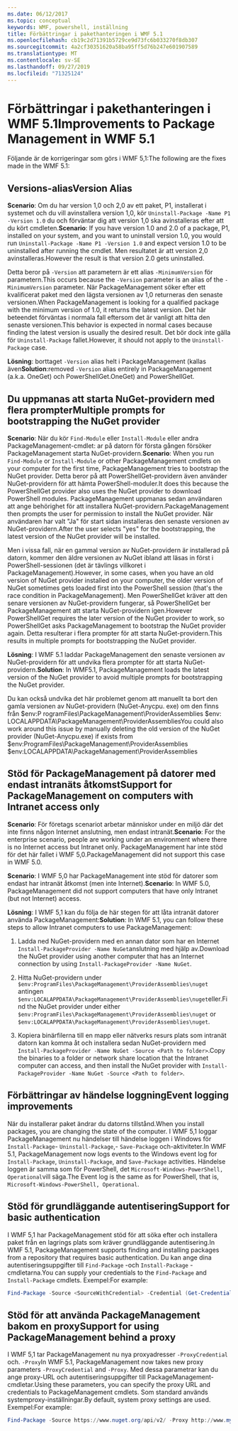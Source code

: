 ```yaml
---
ms.date: 06/12/2017
ms.topic: conceptual
keywords: WMF, powershell, inställning
title: Förbättringar i pakethanteringen i WMF 5.1
ms.openlocfilehash: cb19c2d71391b5729ce9d73fc6b033270f8db307
ms.sourcegitcommit: 4a2cf30351620a58ba95ff5d76b247e601907589
ms.translationtype: MT
ms.contentlocale: sv-SE
ms.lasthandoff: 09/27/2019
ms.locfileid: "71325124"
---
```

# <a name="improvements-to-package-management-in-wmf-51"></a><span data-ttu-id="62480-103">Förbättringar i pakethanteringen i WMF 5.1</span><span class="sxs-lookup"><span data-stu-id="62480-103">Improvements to Package Management in WMF 5.1</span></span>

<span data-ttu-id="62480-104">Följande är de korrigeringar som görs i WMF 5,1:</span><span class="sxs-lookup"><span data-stu-id="62480-104">The following are the fixes made in the WMF 5.1:</span></span>

## <a name="version-alias"></a><span data-ttu-id="62480-105">Versions-alias</span><span class="sxs-lookup"><span data-stu-id="62480-105">Version Alias</span></span>

<span data-ttu-id="62480-106">**Scenario**: Om du har version 1,0 och 2,0 av ett paket, P1, installerat i systemet och du vill avinstallera version 1,0, kör `Uninstall-Package -Name P1 -Version 1.0` du och förväntar dig att version 1,0 ska avinstalleras efter att du kört cmdleten.</span><span class="sxs-lookup"><span data-stu-id="62480-106">**Scenario**: If you have version 1.0 and 2.0 of a package, P1, installed on your system, and you want to uninstall version 1.0, you would run `Uninstall-Package -Name P1 -Version 1.0` and expect version 1.0 to be uninstalled after running the cmdlet.</span></span> <span data-ttu-id="62480-107">Men resultatet är att version 2,0 avinstalleras.</span><span class="sxs-lookup"><span data-stu-id="62480-107">However the result is that version 2.0 gets uninstalled.</span></span>

<span data-ttu-id="62480-108">Detta beror på `-Version` att parametern är ett alias `-MinimumVersion` för parametern.</span><span class="sxs-lookup"><span data-stu-id="62480-108">This occurs because the `-Version` parameter is an alias of the `-MinimumVersion` parameter.</span></span> <span data-ttu-id="62480-109">När PackageManagement söker efter ett kvalificerat paket med den lägsta versionen av 1,0 returneras den senaste versionen.</span><span class="sxs-lookup"><span data-stu-id="62480-109">When PackageManagement is looking for a qualified package with the minimum version of 1.0, it returns the latest version.</span></span> <span data-ttu-id="62480-110">Det här beteendet förväntas i normala fall eftersom det är vanligt att hitta den senaste versionen.</span><span class="sxs-lookup"><span data-stu-id="62480-110">This behavior is expected in normal cases because finding the latest version is usually the desired result.</span></span> <span data-ttu-id="62480-111">Det bör dock inte gälla för `Uninstall-Package` fallet.</span><span class="sxs-lookup"><span data-stu-id="62480-111">However, it should not apply to the `Uninstall-Package` case.</span></span>

<span data-ttu-id="62480-112">**Lösning**: borttaget `-Version` alias helt i PackageManagement (kallas även</span><span class="sxs-lookup"><span data-stu-id="62480-112">**Solution**:removed `-Version` alias entirely in PackageManagement (a.k.a.</span></span> <span data-ttu-id="62480-113">OneGet) och PowerShellGet.</span><span class="sxs-lookup"><span data-stu-id="62480-113">OneGet) and PowerShellGet.</span></span>

## <a name="multiple-prompts-for-bootstrapping-the-nuget-provider"></a><span data-ttu-id="62480-114">Du uppmanas att starta NuGet-providern med flera prompter</span><span class="sxs-lookup"><span data-stu-id="62480-114">Multiple prompts for bootstrapping the NuGet provider</span></span>

<span data-ttu-id="62480-115">**Scenario**: När du kör `Find-Module` eller `Install-Module` eller andra PackageManagement-cmdlet: ar på datorn för första gången försöker PackageManagement starta NuGet-providern.</span><span class="sxs-lookup"><span data-stu-id="62480-115">**Scenario**: When you run `Find-Module` or `Install-Module` or other PackageManagement cmdlets on your computer for the first time, PackageManagement tries to bootstrap the NuGet provider.</span></span> <span data-ttu-id="62480-116">Detta beror på att PowerShellGet-providern även använder NuGet-providern för att hämta PowerShell-moduler.</span><span class="sxs-lookup"><span data-stu-id="62480-116">It does this because the PowerShellGet provider also uses the NuGet provider to download PowerShell modules.</span></span>
<span data-ttu-id="62480-117">PackageManagement uppmanas sedan användaren att ange behörighet för att installera NuGet-providern.</span><span class="sxs-lookup"><span data-stu-id="62480-117">PackageManagement then prompts the user for permission to install the NuGet provider.</span></span> <span data-ttu-id="62480-118">När användaren har valt "Ja" för start sidan installeras den senaste versionen av NuGet-providern.</span><span class="sxs-lookup"><span data-stu-id="62480-118">After the user selects "yes" for the bootstrapping, the latest version of the NuGet provider will be installed.</span></span>

<span data-ttu-id="62480-119">Men i vissa fall, när en gammal version av NuGet-providern är installerad på datorn, kommer den äldre versionen av NuGet ibland att läsas in först i PowerShell-sessionen (det är tävlings villkoret i PackageManagement).</span><span class="sxs-lookup"><span data-stu-id="62480-119">However, in some cases, when you have an old version of NuGet provider installed on your computer, the older version of NuGet sometimes gets loaded first into the PowerShell session (that's the race condition in PackageManagement).</span></span> <span data-ttu-id="62480-120">Men PowerShellGet kräver att den senare versionen av NuGet-providern fungerar, så PowerShellGet ber PackageManagement att starta NuGet-providern igen.</span><span class="sxs-lookup"><span data-stu-id="62480-120">However PowerShellGet requires the later version of the NuGet provider to work, so PowerShellGet asks PackageManagement to bootstrap the NuGet provider again.</span></span>
<span data-ttu-id="62480-121">Detta resulterar i flera prompter för att starta NuGet-providern.</span><span class="sxs-lookup"><span data-stu-id="62480-121">This results in multiple prompts for bootstrapping the NuGet provider.</span></span>

<span data-ttu-id="62480-122">**Lösning**: I WMF 5.1 laddar PackageManagement den senaste versionen av NuGet-providern för att undvika flera prompter för att starta NuGet-providern.</span><span class="sxs-lookup"><span data-stu-id="62480-122">**Solution**: In WMF5.1, PackageManagement loads the latest version of the NuGet provider to avoid multiple prompts for bootstrapping the NuGet provider.</span></span>

<span data-ttu-id="62480-123">Du kan också undvika det här problemet genom att manuellt ta bort den gamla versionen av NuGet-providern (NuGet-Anycpu. exe) om den finns från $env:P rogramFiles\PackageManagement\ProviderAssemblies $env: LOCALAPPDATA\PackageManagement\ProviderAssemblies</span><span class="sxs-lookup"><span data-stu-id="62480-123">You could also work around this issue by manually deleting the old version of the NuGet provider (NuGet-Anycpu.exe) if exists from $env:ProgramFiles\PackageManagement\ProviderAssemblies $env:LOCALAPPDATA\PackageManagement\ProviderAssemblies</span></span>

## <a name="support-for-packagemanagement-on-computers-with-intranet-access-only"></a><span data-ttu-id="62480-124">Stöd för PackageManagement på datorer med endast intranäts åtkomst</span><span class="sxs-lookup"><span data-stu-id="62480-124">Support for PackageManagement on computers with Intranet access only</span></span>

<span data-ttu-id="62480-125">**Scenario**: För företags scenariot arbetar människor under en miljö där det inte finns någon Internet anslutning, men endast intranät.</span><span class="sxs-lookup"><span data-stu-id="62480-125">**Scenario**: For the enterprise scenario, people are working under an environment where there is no Internet access but Intranet only.</span></span> <span data-ttu-id="62480-126">PackageManagement har inte stöd för det här fallet i WMF 5,0.</span><span class="sxs-lookup"><span data-stu-id="62480-126">PackageManagement did not support this case in WMF 5.0.</span></span>

<span data-ttu-id="62480-127">**Scenario**: I WMF 5,0 har PackageManagement inte stöd för datorer som endast har intranät åtkomst (men inte Internet).</span><span class="sxs-lookup"><span data-stu-id="62480-127">**Scenario**: In WMF 5.0, PackageManagement did not support computers that have only Intranet (but not Internet) access.</span></span>

<span data-ttu-id="62480-128">**Lösning**: I WMF 5,1 kan du följa de här stegen för att låta intranät datorer använda PackageManagement:</span><span class="sxs-lookup"><span data-stu-id="62480-128">**Solution**: In WMF 5.1, you can follow these steps to allow Intranet computers to use PackageManagement:</span></span>

1. <span data-ttu-id="62480-129">Ladda ned NuGet-providern med en annan dator som har en Internet `Install-PackageProvider -Name NuGet`anslutning med hjälp av.</span><span class="sxs-lookup"><span data-stu-id="62480-129">Download the NuGet provider using another computer that has an Internet connection by using `Install-PackageProvider -Name NuGet`.</span></span>

2. <span data-ttu-id="62480-130">Hitta NuGet-providern under `$env:ProgramFiles\PackageManagement\ProviderAssemblies\nuget` antingen `$env:LOCALAPPDATA\PackageManagement\ProviderAssemblies\nuget`eller.</span><span class="sxs-lookup"><span data-stu-id="62480-130">Find the NuGet provider under either `$env:ProgramFiles\PackageManagement\ProviderAssemblies\nuget` or `$env:LOCALAPPDATA\PackageManagement\ProviderAssemblies\nuget`.</span></span>

3. <span data-ttu-id="62480-131">Kopiera binärfilerna till en mapp eller nätverks resurs plats som intranät datorn kan komma åt och installera sedan NuGet-providern med `Install-PackageProvider -Name NuGet -Source <Path to folder>`.</span><span class="sxs-lookup"><span data-stu-id="62480-131">Copy the binaries to a folder or network share location that the Intranet computer can access, and then install the NuGet provider with `Install-PackageProvider -Name NuGet -Source <Path to folder>`.</span></span>


## <a name="event-logging-improvements"></a><span data-ttu-id="62480-132">Förbättringar av händelse loggning</span><span class="sxs-lookup"><span data-stu-id="62480-132">Event logging improvements</span></span>

<span data-ttu-id="62480-133">När du installerar paket ändrar du datorns tillstånd.</span><span class="sxs-lookup"><span data-stu-id="62480-133">When you install packages, you are changing the state of the computer.</span></span> <span data-ttu-id="62480-134">I WMF 5,1 loggar PackageManagement nu händelser till händelse loggen i Windows för `Install-Package`- `Uninstall-Package`,- `Save-Package` och-aktiviteter.</span><span class="sxs-lookup"><span data-stu-id="62480-134">In WMF 5.1, PackageManagement now logs events to the Windows event log for `Install-Package`, `Uninstall-Package`, and `Save-Package` activities.</span></span> <span data-ttu-id="62480-135">Händelse loggen är samma som för PowerShell, det `Microsoft-Windows-PowerShell, Operational`vill säga.</span><span class="sxs-lookup"><span data-stu-id="62480-135">The Event log is the same as for PowerShell, that is, `Microsoft-Windows-PowerShell, Operational`.</span></span>

## <a name="support-for-basic-authentication"></a><span data-ttu-id="62480-136">Stöd för grundläggande autentisering</span><span class="sxs-lookup"><span data-stu-id="62480-136">Support for basic authentication</span></span>

<span data-ttu-id="62480-137">I WMF 5,1 har PackageManagement stöd för att söka efter och installera paket från en lagrings plats som kräver grundläggande autentisering.</span><span class="sxs-lookup"><span data-stu-id="62480-137">In WMF 5.1, PackageManagement supports finding and installing packages from a repository that requires basic authentication.</span></span> <span data-ttu-id="62480-138">Du kan ange dina autentiseringsuppgifter till `Find-Package` -och `Install-Package` -cmdletarna.</span><span class="sxs-lookup"><span data-stu-id="62480-138">You can supply your credentials to the `Find-Package` and `Install-Package` cmdlets.</span></span> <span data-ttu-id="62480-139">Exempel:</span><span class="sxs-lookup"><span data-stu-id="62480-139">For example:</span></span>

```powershell
Find-Package -Source <SourceWithCredential> -Credential (Get-Credential)
```

## <a name="support-for-using-packagemanagement-behind-a-proxy"></a><span data-ttu-id="62480-140">Stöd för att använda PackageManagement bakom en proxy</span><span class="sxs-lookup"><span data-stu-id="62480-140">Support for using PackageManagement behind a proxy</span></span>

<span data-ttu-id="62480-141">I WMF 5,1 tar PackageManagement nu nya proxyadresser `-ProxyCredential` och. `-Proxy`</span><span class="sxs-lookup"><span data-stu-id="62480-141">In WMF 5.1, PackageManagement now takes new proxy parameters `-ProxyCredential` and `-Proxy`.</span></span> <span data-ttu-id="62480-142">Med dessa parametrar kan du ange proxy-URL och autentiseringsuppgifter till PackageManagement-cmdletar.</span><span class="sxs-lookup"><span data-stu-id="62480-142">Using these parameters, you can specify the proxy URL and credentials to PackageManagement cmdlets.</span></span> <span data-ttu-id="62480-143">Som standard används systemproxy-inställningar.</span><span class="sxs-lookup"><span data-stu-id="62480-143">By default, system proxy settings are used.</span></span> <span data-ttu-id="62480-144">Exempel:</span><span class="sxs-lookup"><span data-stu-id="62480-144">For example:</span></span>

```powershell
Find-Package -Source https://www.nuget.org/api/v2/ -Proxy http://www.myproxyserver.com -ProxyCredential (Get-Credential)
```
